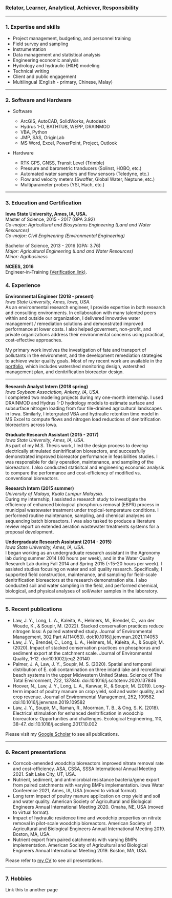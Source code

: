 ### Relator, Learner, Analytical, Achiever, Responsibility

---

### 1. Expertise and skills
- Project management, budgeting, and personnel training
- Field survey and sampling
- Instrumentation 
- Data management and statistical analysis 
- Engineering economic analysis
- Hydrology and hydraulic (H&H) modeling 
- Technical writing
- Client and public engagement
- Multilingual (English - primary, Chinese, Malay)

---

### 2. Software and Hardware
- Software
   - ArcGIS, AutoCAD, SolidWorks, Autodesk
   - Hydrus 1-D, BATHTUB, WEPP, DRAINMOD
   - VBA, Python
   - JMP, SAS, OriginLab
   - MS Word, Excel, PowerPoint, Project, Outlook

- Hardware
  - RTK GPS, GNSS, Transit Level (Trimble)
  - Pressure and barometric tranducers (Solinst, HOBO, etc.)
  - Automated water samplers and flow sensors (Teledyne, etc.)
  - Flow and velocity meters (Swoffer, Global Water, Neptune, etc.)
  - Multiparameter probes (YSI, Hach, etc.)

---

### 3. Education and Certification
__Iowa State University, Ames, IA, USA.__ <br>
Master of Science, 2015 - 2017 (GPA 3.92) <br>
_Co-major: Agricultural and Biosystems Engineering (Land and Water Resources) <br>
Co-major: Civil Engineering (Environmental Engineering)_ <br> 

Bachelor of Science, 2013 - 2016 (GPA: 3.76) <br>
_Major: Agricultural Engineering (Land and Water Resources) <br>
Minor: Agribusiness_ <br> 

__NCEES, 2016__ <br>
Engineer-in-Training <a href="https://account.ncees.org/rn/1653761-901097-c6e1990" target="_blank" rel="noopener noreferrer">(Verification link)</a>.


### 4. Experience
__Environmental Engineer (2018 - present)__ <br>
_Iowa State University, Ames, Iowa, USA._ <br>
As an environmental research engineer, I provide expertise in both research and consulting environments. In collaboration with many talented peers within and outside 
our organization, I delivered innovative water management / remediation solutions and demonstrated improved performance at lower costs. I also helped goverment, non-profit, and private organizations address their environmental concerns using practical, cost-effective approaches. <br>

My primary work involves the investigation of fate and transport of pollutants in the environment, and the development remediation strategies to achieve water quality goals. Most of my recent work are available in the <a href="/pdf/Ji Yeow Law - Portfolio.pdf " target="_blank" rel="noopener noreferrer">portfolio</a>, which includes watershed monitoring design, watershed management plan, and denitrification bioreactor design.

---

__Research Analyst Intern (2018 spring)__ <br>
_Iowa Soybean Association, Ankeny, IA, USA._ <br>
I completed two modeling projects during my one-month internship. I used DRAINMOD and Hydrus 1-D hydrology models to estimate surface and subsurface nitrogen loading from four tile-drained agricultural landscapes in Iowa. Similarly, I intergrated VBA and hydraulic retention time model in MS Excel to compute flows and nitrogen load reductions of denitrification bioreactors across Iowa.

__Graduate Research Assistant (2015 - 2017)__ <br>
_Iowa State University, Ames, IA, USA._ <br>
As part of my M.S. Thesis work, I led the design process to develop electrically stimulated denitrification bioreactors, and successfully demonstrated improved bioreactor performance in feasibilities studies. I was responsible for daily operation, maintenance, and sampling of the bioreactors. I also conducted statisitcal and engineering economic analysis to compare the performance and cost-efficiency of modified vs. conventional bioreactors.
 
__Research Intern (2015 summer)__ <br>
_University of Malaya, Kuala Lumpur Malaysia._ <br>
During my internship, I assisted a research study to investigate the efficiency of enhanced biological phosphorus removal (EBPR) process in municipal wastewater treatment under tropical-temperature conditions. I performed routine maintenance, sampling, and chemical analyses on sequencing batch bioreactors. I was also tasked to produce a literature review report on extended aeration wastewater treatments systems for a proposal development.

__Undergraduate Research Assistant (2014 - 2015)__ <br>
_Iowa State University, Ames, IA, USA._ <br>
I began working as an undergraduate research assistant in the Agronomy lab during summer 2014 (40 hours per week), and in the Water Quality Research Lab during Fall 2014 and Spring 2015 (~15-20 hours per week). I assisted studies focusing on water and soil quality research. Specifically, I supported field construction, maintenance, and sampling for field-scale denitrification bioreactors at the research demonstration site. I also conducted soil and water sampling in the field, and performed chemical, biological, and physical analyses of soil/water samples in the laboratory.

---

### 5. Recent publications
-	Law, J. Y., Long, L. A., Kaleita, A., Helmers, M., Brendel, C., van der Woude, K., & Soupir, M. (2022). Stacked conservation practices reduce nitrogen loss: A paired watershed study. Journal of Environmental Management, 302 Part A(114053). doi:10.1016/j.jenvman.2021.114053 <br>
-	Law, J. Y., Brendel, C., Long, L. A., Helmers, M., Kaleita, A., & Soupir, M. (2020). Impact of stacked conservation practices on phosphorus and sediment export at the catchment scale. Journal of Environmental Quality, 1-12. doi:10.1002/jeq2.20140 <br>
-	Palmer, J. A, Law, J. Y., Soupir, M. S. (2020). Spatial and temporal distribution of E. coli contamination on three inland lake and recreational beach systems in the upper Midwestern United States. Science of The Total Environment, 722, 137846. doi:10.1016/j.scitotenv.2020.137846 <br>
-	Hoover, N., Law, J. Y., Long, L. A., Kanwar, R., & Soupir, M. (2019). Long-term impact of poultry manure on crop yield, soil and water quality, and crop revenue. Journal of Environmental Management, 252, 109582. doi:10.1016/j.jenvman.2019.109582 <br>
-	Law, J. Y., Soupir, M., Raman, R., Moorman, T. B., & Ong, S. K. (2018). Electrical stimulation for enhanced denitrification in woodchip bioreactors: Opportunities and challenges. Ecological Engineering, 110, 38-47. doi:10.1016/j.ecoleng.2017.10.002 <br>

Please visit my <a href="https://scholar.google.com/citations?hl=en&user=WJfo4p8AAAAJ" target="_blank" rel="noopener noreferrer">Google Scholar</a> to see all publications.

---

### 6. Recent presentations
-	Corncob-amended woodchip bioreactors improved nitrate removal rate and cost-efficiency. ASA, CSSA, SSSA International Annual Meeting 2021. Salt Lake City, UT, USA. <br>
-	Nutrient, sediment, and antimicrobial resistance bacteria/gene export from paired catchments with varying BMPs implementation. Iowa Water Conference 2021, Ames, IA, USA (moved to virtual format). <br>
-	Long term impact of poultry manure application on crop yield and soil and water quality. American Society of Agricultural and Biological Engineers Annual International Meeting 2020. Omaha, NE, USA (moved to virtual format). <br>
-	Impact of hydraulic residence time and woodchip properties on nitrate removal in pilot-scale woodchip bioreactors. American Society of Agricultural and Biological Engineers Annual International Meeting 2019. Boston, MA, USA. <br>
-	Nutrient export from paired catchments with varying BMPs implementation. American Society of Agricultural and Biological Engineers Annual International Meeting 2019. Boston, MA, USA. <br>

Please refer to <a href="/pdf/Ji Yeow Law - CV.pdf " target="_blank" rel="noopener noreferrer">my CV</a> to see all presentations.

---

### 7. Hobbies
Link this to another page
